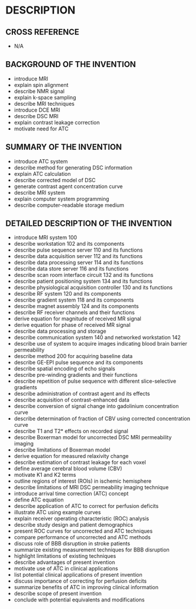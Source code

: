 # DESCRIPTION

## CROSS REFERENCE

- N/A

## BACKGROUND OF THE INVENTION

- introduce MRI
- explain spin alignment
- describe NMR signal
- explain k-space sampling
- describe MRI techniques
- introduce DCE MRI
- describe DSC MRI
- explain contrast leakage correction
- motivate need for ATC

## SUMMARY OF THE INVENTION

- introduce ATC system
- describe method for generating DSC information
- explain ATC calculation
- describe corrected model of DSC
- generate contrast agent concentration curve
- describe MRI system
- explain computer system programming
- describe computer-readable storage medium

## DETAILED DESCRIPTION OF THE INVENTION

- introduce MRI system 100
- describe workstation 102 and its components
- describe pulse sequence server 110 and its functions
- describe data acquisition server 112 and its functions
- describe data processing server 114 and its functions
- describe data store server 116 and its functions
- describe scan room interface circuit 132 and its functions
- describe patient positioning system 134 and its functions
- describe physiological acquisition controller 130 and its functions
- describe RF system 120 and its components
- describe gradient system 118 and its components
- describe magnet assembly 124 and its components
- describe RF receiver channels and their functions
- derive equation for magnitude of received MR signal
- derive equation for phase of received MR signal
- describe data processing and storage
- describe communication system 140 and networked workstation 142
- describe use of system to acquire images indicating blood brain barrier permeability
- describe method 200 for acquiring baseline data
- describe GE-EPI pulse sequence and its components
- describe spatial encoding of echo signals
- describe pre-winding gradients and their functions
- describe repetition of pulse sequence with different slice-selective gradients
- describe administration of contrast agent and its effects
- describe acquisition of contrast-enhanced data
- describe conversion of signal change into gadolinium concentration curve
- describe determination of fraction of CBV using corrected concentration curve
- describe T1 and T2* effects on recorded signal
- describe Boxerman model for uncorrected DSC MRI permeability imaging
- describe limitations of Boxerman model
- derive equation for measured relaxivity change
- describe estimation of contrast leakage for each voxel
- define average cerebral blood volume (CBV)
- motivate K1 and K2 terms
- outline regions of interest (ROIs) in ischemic hemisphere
- describe limitations of MRI DSC permeability imaging technique
- introduce arrival time correction (ATC) concept
- define ATC equation
- describe application of ATC to correct for perfusion deficits
- illustrate ATC using example curves
- explain receiver operating characteristic (ROC) analysis
- describe study design and patient demographics
- present ROC curves for uncorrected and ATC techniques
- compare performance of uncorrected and ATC methods
- discuss role of BBB disruption in stroke patients
- summarize existing measurement techniques for BBB disruption
- highlight limitations of existing techniques
- describe advantages of present invention
- motivate use of ATC in clinical applications
- list potential clinical applications of present invention
- discuss importance of correcting for perfusion deficits
- summarize benefits of ATC in improving clinical information
- describe scope of present invention
- conclude with potential equivalents and modifications

